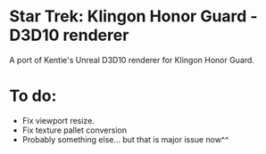 Star Trek: Klingon Honor Guard - D3D10 renderer
===========================================

A port of Kentie's Unreal D3D10 renderer for Klingon Honor Guard.

# To do:
* Fix viewport resize.
* Fix texture pallet conversion
* Probably something else... but that is major issue now^^